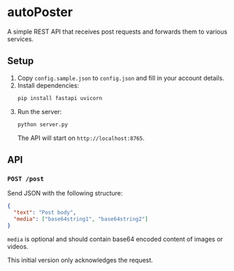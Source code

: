# autoPoster

A simple REST API that receives post requests and forwards them to various services.

## Setup

1. Copy `config.sample.json` to `config.json` and fill in your account details.
2. Install dependencies:
   ```bash
   pip install fastapi uvicorn
   ```
3. Run the server:
   ```bash
   python server.py
   ```
   The API will start on `http://localhost:8765`.

## API

### `POST /post`

Send JSON with the following structure:

```json
{
  "text": "Post body",
  "media": ["base64string1", "base64string2"]
}
```

`media` is optional and should contain base64 encoded content of images or videos.

This initial version only acknowledges the request.
